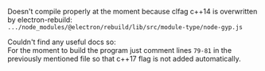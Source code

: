 Doesn't compile properly at the moment because clfag c++14 is overwritten by electron-rebuild:<br>
`.../node_modules/@electron/rebuild/lib/src/module-type/node-gyp.js`

Couldn't find any useful docs so:<br>
For the moment to build the program just comment lines `79-81` in the previously mentioned file so that c++17 flag is not added automatically.

